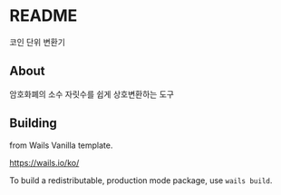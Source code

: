 # README

코인 단위 변환기


## About

암호화폐의 소수 자릿수를 쉽게 상호변환하는 도구


## Building

from Wails Vanilla template.

https://wails.io/ko/

To build a redistributable, production mode package, use `wails build`.
